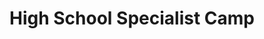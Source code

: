 ---
title: High School Specialist Camp
location: AIA World Headquarters, Xenia, OH
image: /uploads/football/kornblue Kicking CampFAB50.png
permalink: /football/event/highschool
start_date: July 28, 2019
end_date: 
layout: page
alt_url: 'http://www.kornbluekicking.com/?p=2413'
short_description: "Athletes in Action Football is excited to partner with Kornblue Kicking for  the 4th Annual “Fab 50” Specialist Camp. Kornblue Kicking is one of the most nationally recognized companies in the kicking, punting, and long snapping industry. This camp is will expose you to top training/talent, opportunities for national exposure, as well as college scholarships. Not only will this be an environment to improve technically as an specialist, but  the camp will also provide an environment to grow personally. Playing the game of football gives each athlete a dynamic platform to share the message of hope and truth! Are you up for the challenge?"
sport: football
---